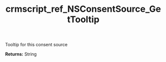 ﻿---
title: crmscript_ref_NSConsentSource_GetTooltip
description: String NSConsentSource.GetTooltip()
intellisense: NSConsentSource.GetTooltip
keywords: NSConsentSource, GetTooltip
so.topic: reference
---

Tooltip for this consent source

**Returns:** String


